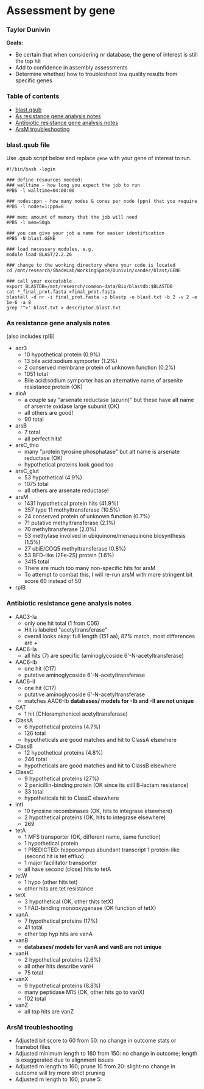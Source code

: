 # Assessment by gene
### Taylor Dunivin

__Goals:__
* Be certain that when considering nr database, the gene of interest is still the top hit
* Add to confidence in assembly assessments
* Determine whether/ how to troubleshoot low quality results from specific genes

### Table of contents
* [blast.qsub](https://github.com/ShadeLab/Xander_arsenic/blob/master/assessment_by_gene.md#blast.qsub)
* [As resistance gene analysis notes](https://github.com/ShadeLab/Xander_arsenic/blob/master/assessment_by_gene.md#as-resistance-gene-analysis-notes)
* [Antibiotic resistance gene analysis notes](https://github.com/ShadeLab/Xander_arsenic/blob/master/assessment_by_gene.md#antibiotic-resistance-gene-analysis-notes)
* [ArsM troubleshooting](https://github.com/ShadeLab/Xander_arsenic/blob/master/assessment_by_gene.md#arsm-troubleshooting)



### __blast.qsub file__
Use .qsub script below and replace `gene` with your gene of interest to run.
```
#!/bin/bash -login
 
### define resources needed:
### walltime - how long you expect the job to run
#PBS -l walltime=04:00:00
 
### nodes:ppn - how many nodes & cores per node (ppn) that you require
#PBS -l nodes=1:ppn=8
 
### mem: amount of memory that the job will need
#PBS -l mem=50gb
 
### you can give your job a name for easier identification
#PBS -N blast.GENE
 
### load necessary modules, e.g.
module load BLAST/2.2.26
 
### change to the working directory where your code is located
cd /mnt/research/ShadeLab/WorkingSpace/Dunivin/xander/blast/GENE
 
### call your executable
export BLASTDB=/mnt/research/common-data/Bio/blastdb:$BLASTDB
cat *_final_prot.fasta >final_prot.fasta
blastall -d nr -i final_prot.fasta -p blastp -o blast.txt -b 2 -v 2 -e 1e-6 -a 8
grep '^>' blast.txt > descriptor.blast.txt
```

### As resistance gene analysis notes
(also includes rplB)
* acr3  
  * 10 hypothetical protein (0.9%)
  * 13 bile acid:sodium symporter (1.2%) 
  * 2 conserved membrane protein of unknown function (0.2%)
  * 1051 total
  * Bile acid:sodium symporter has an alternative name of arsenite resistance protein (OK)
* aioA
  * a couple say "arsenate reductase (azurin)" but these have alt name of arsenite oxidase large subunit (OK)
  * all others are good! 
  * 90 total
* arsB       
  * 7 total
  * all perfect hits!
* arsC_thio  
  * many "protein tyrosine phosphatase" but alt name is arsenate reductase (OK)
  * hypothetical proteins look good too 
* arsC_glut
  * 53 hypothetical (4.9%)
  * 1075 total
  * all others are arsenate reductase!
* arsM
  * 1431 hypothetical protein hits (41.9%)
  * 357 type 11 methyltransferase (10.5%)
  * 24 conserved protein of unknown function (0.7%)
  * 71 putative methyltransferase (2.1%)
  * 70 methyltransferase (2.0%)
  * 53 methylase involved in ubiquinone/menaquinone biosynthesis (1.5%)
  * 27 ubiE/COQ5 methyltransferase (0.8%)
  * 53 BFD-like (2Fe-2S) protein (1.6%)
  * 3415 total
  * There are much too many non-specific hits for arsM
  * To attempt to combat this, I will re-run arsM with more stringent bit score 60 instead of 50
* rplB  

### Antibiotic resistance gene analysis notes
* AAC3-Ia
  * only one hit total (1 from C06)
  * Hit is labeled "acetyltransferase" 
  * overall looks okay: full length (151 aa), 87% match, most differences are +
* AAC6-Ia
  * all hits (7) are specific (aminoglycoside 6'-N-acetyltransferase)
* AAC6-Ib  
  * one hit (C17)
  * putative aminoglycoside 6'-N-acetyltransferase
* AAC6-II
  * one hit (C17)
  * putative aminoglycoside 6'-N-acetyltransferase 
  * matches AAC6-Ib __databases/ models for -Ib and -II are not unique__
* CAT
  * 1 hit (Chloramphenicol acetyltransferase) 
* ClassA  
  * 6 hypothetical proteins (4.7%)
  * 126 total
  * hypotheticals are good matches and hit to ClassA elsewhere
* ClassB
  * 12 hypothetical proteins (4.8%)
  * 246 total
  * hypotheticals are good matches and hit to ClassB elsewhere
* ClassC  
  * 9 hypothetical proteins (27%)
  * 2 penicillin-binding protein (OK since its still B-lactam resistance)
  * 33 total
  * hypotheticals hit to ClassC elsewhere 
* intI
  * 10 tyrosine recombinases (OK, hits to integrase elsewhere)
  * 2 hypothetical proteins (OK, hits to integrase elsewhere)
  * 269
* tetA
  * 1 MFS transporter (OK, different name, same function)
  * 1 hypothetical protein
  * 1 PREDICTED: hippocampus abundant transcript 1 protein-like (second hit is tet efflux)
  * 1 major facilitator transporter
  * all have second (close) hits to tetA
* tetW  
  * 1 hypo (other hits tet)
  * other hits are tet resistance
* tetX
  * 3 hypothetical (OK, other thits tetX)
  * 1 FAD-binding monooxygenase (OK function of tetX)
* vanA  
  * 7 hypothetical proteins (17%) 
  * 41 total
  * other top hyp hits are vanA
* vanB
  * __databases/ models for vanA and vanB are not unique__
* vanH  
  * 2 hypothetical proteins (2.6%)
  * all other hits describe vanH 
  * 75 total
* vanX
  * 9 hypothetical proteins (8.8%)
  * many peptidase M15 (OK, other hits go to vanX)
  * 102 total
* vanZ
  * all top hits are vanZ
              
### ArsM troubleshooting
* Adjusted bit score to 60 from 50: no change in outcome stats or framebot files
* Adjusted minimum length to 160 from 150: no change in outcome; length is exaggerated due to alignment issues
* Adjusted m length to 160; prune 10 from 20: slight-no change in outcome will try more strict pruning
* Adjusted m length to 160; prune 5: 

